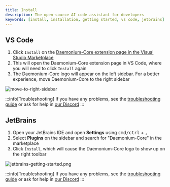 ```yaml
---
title: Install
description: The open-source AI code assistant for developers
keywords: [install, installation, getting started, vs code, jetbrains]
---
```


## VS Code

1. Click `Install` on the [Daemonium-Core extension page in the Visual Studio Marketplace](https://marketplace.visualstudio.com/items?itemName=Daemonium-Core.daemonium-core)
2. This will open the Daemonium-Core extension page in VS Code, where you will need to click `Install` again
3. The Daemonium-Core logo will appear on the left sidebar. For a better experience, move Daemonium-Core to the right sidebar

![move-to-right-sidebar](/img/move-to-right-sidebar.gif)

:::info[Troubleshooting]
If you have any problems, see the [troubleshooting guide](troubleshooting.md) or ask for help in [our Discord](https://discord.gg/NWtdYexhMs)
:::

## JetBrains

1. Open your JetBrains IDE and open **Settings** using <kbd>cmd/ctrl</kbd> + <kbd>,</kbd>
2. Select **Plugins** on the sidebar and search for "Daemonium-Core" in the marketplace
3. Click `Install`, which will cause the Daemonium-Core logo to show up on the right toolbar

![jetbrains-getting-started.png](/img/jetbrains-getting-started.png)

:::info[Troubleshooting]
If you have any problems, see the [troubleshooting guide](troubleshooting.md) or ask for help in [our Discord](https://discord.com/invite/EfJEfdFnDQ)
:::
